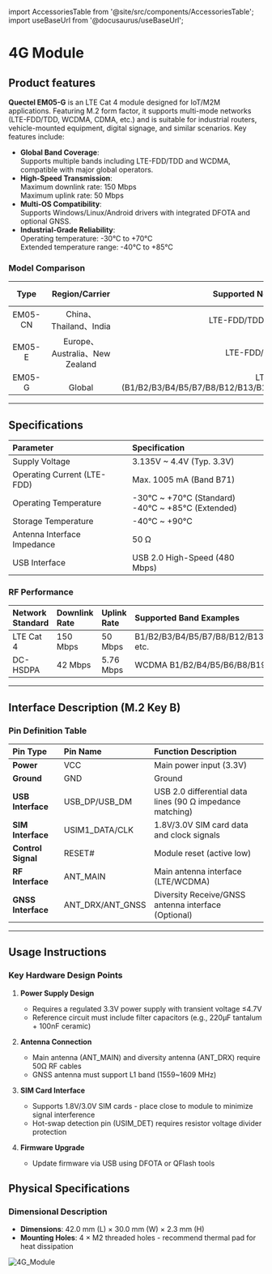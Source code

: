 import AccessoriesTable from '@site/src/components/AccessoriesTable';
import useBaseUrl from '@docusaurus/useBaseUrl';

# 4G Module
## Product features
**Quectel EM05-G** is an LTE Cat 4 module designed for IoT/M2M applications. Featuring M.2 form factor, it supports multi-mode networks (LTE-FDD/TDD, WCDMA, CDMA, etc.) and is suitable for industrial routers, vehicle-mounted equipment, digital signage, and similar scenarios. Key features include:
- **Global Band Coverage**:  
  Supports multiple bands including LTE-FDD/TDD and WCDMA, compatible with major global operators.
- **High-Speed Transmission**:  
  Maximum downlink rate: 150 Mbps  
  Maximum uplink rate: 50 Mbps
- **Multi-OS Compatibility**:  
  Supports Windows/Linux/Android drivers with integrated DFOTA and optional GNSS.
- **Industrial-Grade Reliability**:  
  Operating temperature: -30°C to +70°C  
  Extended temperature range: -40°C to +85°C

### Model Comparison

|Type       |Region/Carrier      | Supported Network Standards             | Dimensions (mm)       | Temperature Range        |
|:---------:|:---------------:|:-----------------------:|:---------------:|:---------------:|
| EM05-CN   | China、Thailand、India| LTE-FDD/TDD、WCDMA、CDMA | 30.0×42.0×2.3   | -30°C~+70°C      |
| EM05-E    | Europe、Australia、New Zealand| LTE-FDD/TDD、WCDMA | 30.0×42.0×2.3   | -30°C~+70°C      |
| EM05-G    |&emsp;&emsp;&emsp;&emsp;&emsp;&emsp;&emsp;&emsp;Global | LTE-FDD (B1/B2/B3/B4/B5/B7/B8/B12/B13/B14/B18/B19/B20/B25/B26/B28/B66/B71) | 30.0×42.0×2.3| -40°C~+85°C (expansion) |

---
## Specifications

| Parameter               | Specification                                     |
| :---------------------- | :------------------------------------------------ |
| Supply Voltage          | 3.135V ~ 4.4V (Typ. 3.3V)                        |
| Operating Current (LTE-FDD) | Max. 1005 mA (Band B71)                       |
| Operating Temperature   | -30°C ~ +70°C (Standard)<br />-40°C ~ +85°C (Extended) |
| Storage Temperature     | -40°C ~ +90°C                                     |
| Antenna Interface Impedance | 50 Ω                                             |
| USB Interface           | USB 2.0 High-Speed (480 Mbps)                     |

### RF Performance
| Network Standard | Downlink Rate | Uplink Rate | Supported Band Examples             |
| :--------------- | :------------ | :---------- | :---------------------------------- |
| LTE Cat 4        | 150 Mbps      | 50 Mbps     | B1/B2/B3/B4/B5/B7/B8/B12/B13/B14 etc. |
| DC-HSDPA         | 42 Mbps       | 5.76 Mbps   | WCDMA B1/B2/B4/B5/B6/B8/B19         |

---

## Interface Description (M.2 Key B)

### Pin Definition Table
| Pin Type        | Pin Name         | Function Description                          |
| :-------------- | :--------------- | :-------------------------------------------- |
| **Power**       | VCC              | Main power input (3.3V)                       |
| **Ground**      | GND              | Ground                                        |
| **USB Interface** | USB_DP/USB_DM    | USB 2.0 differential data lines (90 Ω impedance matching) |
| **SIM Interface** | USIM1_DATA/CLK   | 1.8V/3.0V SIM card data and clock signals     |
| **Control Signal** | RESET#           | Module reset (active low)                     |
| **RF Interface** | ANT_MAIN         | Main antenna interface (LTE/WCDMA)            |
| **GNSS Interface** | ANT_DRX/ANT_GNSS | Diversity Receive/GNSS antenna interface (Optional) |
---

## Usage Instructions

### Key Hardware Design Points
1. **Power Supply Design**  
   - Requires a regulated 3.3V power supply with transient voltage ≤4.7V  
   - Reference circuit must include filter capacitors (e.g., 220μF tantalum + 100nF ceramic)

2. **Antenna Connection**  
   - Main antenna (ANT_MAIN) and diversity antenna (ANT_DRX) require 50Ω RF cables  
   - GNSS antenna must support L1 band (1559~1609 MHz)

3. **SIM Card Interface**  
   - Supports 1.8V/3.0V SIM cards - place close to module to minimize signal interference  
   - Hot-swap detection pin (USIM_DET) requires resistor voltage divider protection

4. **Firmware Upgrade**  
   - Update firmware via USB using DFOTA or QFlash tools

## Physical Specifications

### Dimensional Description
- **Dimensions**: 42.0 mm (L) × 30.0 mm (W) × 2.3 mm (H)  
- **Mounting Holes**: 4 × M2 threaded holes - recommend thermal pad for heat dissipation
<div style={{ display: 'grid', gridTemplateColumns: '1fr', gap: '20px', justifyContent: 'center', alignItems: 'center' }}>
  <img src={useBaseUrl('/img/Hardware_Dev_Resources/4G_Module/4G_Module.jpg')} alt="4G_Module" style={{ height: '400px', objectFit: 'contain', margin: '0 auto' }} />
</div>
